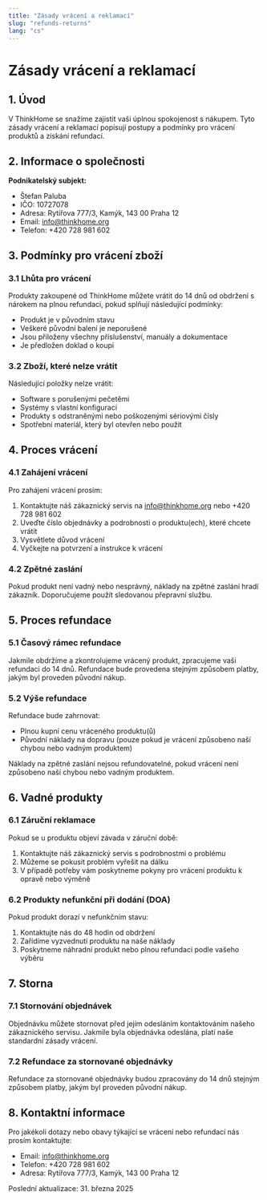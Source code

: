 ```yaml
---
title: "Zásady vrácení a reklamací"
slug: "refunds-returns"
lang: "cs"
---
```


# Zásady vrácení a reklamací

## 1. Úvod

V ThinkHome se snažíme zajistit vaši úplnou spokojenost s nákupem. Tyto zásady vrácení a reklamací popisují postupy a podmínky pro vrácení produktů a získání refundací.

## 2. Informace o společnosti

**Podnikatelský subjekt:**
- Štefan Paluba
- IČO: 10727078
- Adresa: Rytířova 777/3, Kamýk, 143 00 Praha 12
- Email: info@thinkhome.org
- Telefon: +420 728 981 602

## 3. Podmínky pro vrácení zboží

### 3.1 Lhůta pro vrácení

Produkty zakoupené od ThinkHome můžete vrátit do 14 dnů od obdržení s nárokem na plnou refundaci, pokud splňují následující podmínky:

- Produkt je v původním stavu
- Veškeré původní balení je neporušené
- Jsou přiloženy všechny příslušenství, manuály a dokumentace
- Je předložen doklad o koupi

### 3.2 Zboží, které nelze vrátit

Následující položky nelze vrátit:
- Software s porušenými pečetěmi
- Systémy s vlastní konfigurací
- Produkty s odstraněnými nebo poškozenými sériovými čísly
- Spotřební materiál, který byl otevřen nebo použit

## 4. Proces vrácení

### 4.1 Zahájení vrácení

Pro zahájení vrácení prosím:

1. Kontaktujte náš zákaznický servis na info@thinkhome.org nebo +420 728 981 602
2. Uveďte číslo objednávky a podrobnosti o produktu(ech), které chcete vrátit
3. Vysvětlete důvod vrácení
4. Vyčkejte na potvrzení a instrukce k vrácení

### 4.2 Zpětné zaslání

Pokud produkt není vadný nebo nesprávný, náklady na zpětné zaslání hradí zákazník. Doporučujeme použít sledovanou přepravní službu.

## 5. Proces refundace

### 5.1 Časový rámec refundace

Jakmile obdržíme a zkontrolujeme vrácený produkt, zpracujeme vaši refundaci do 14 dnů. Refundace bude provedena stejným způsobem platby, jakým byl proveden původní nákup.

### 5.2 Výše refundace

Refundace bude zahrnovat:
- Plnou kupní cenu vráceného produktu(ů)
- Původní náklady na dopravu (pouze pokud je vrácení způsobeno naší chybou nebo vadným produktem)

Náklady na zpětné zaslání nejsou refundovatelné, pokud vrácení není způsobeno naší chybou nebo vadným produktem.

## 6. Vadné produkty

### 6.1 Záruční reklamace

Pokud se u produktu objeví závada v záruční době:

1. Kontaktujte náš zákaznický servis s podrobnostmi o problému
2. Můžeme se pokusit problém vyřešit na dálku
3. V případě potřeby vám poskytneme pokyny pro vrácení produktu k opravě nebo výměně

### 6.2 Produkty nefunkční při dodání (DOA)

Pokud produkt dorazí v nefunkčním stavu:

1. Kontaktujte nás do 48 hodin od obdržení
2. Zařídíme vyzvednutí produktu na naše náklady
3. Poskytneme náhradní produkt nebo plnou refundaci podle vašeho výběru

## 7. Storna

### 7.1 Stornování objednávek

Objednávku můžete stornovat před jejím odesláním kontaktováním našeho zákaznického servisu. Jakmile byla objednávka odeslána, platí naše standardní zásady vrácení.

### 7.2 Refundace za stornované objednávky

Refundace za stornované objednávky budou zpracovány do 14 dnů stejným způsobem platby, jakým byl proveden původní nákup.

## 8. Kontaktní informace

Pro jakékoli dotazy nebo obavy týkající se vrácení nebo refundací nás prosím kontaktujte:

- Email: info@thinkhome.org
- Telefon: +420 728 981 602
- Adresa: Rytířova 777/3, Kamýk, 143 00 Praha 12

Poslední aktualizace: 31. března 2025
